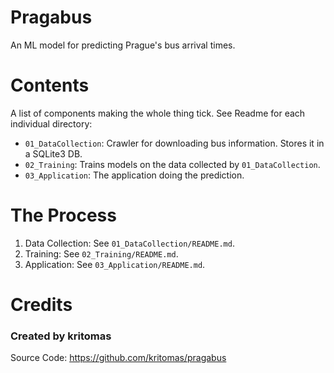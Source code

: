 # Pragabus

An ML model for predicting Prague's bus arrival times.

# Contents

A list of components making the whole thing tick. See Readme for each individual directory:

+	`01_DataCollection`: Crawler for downloading bus information. Stores it in a SQLite3 DB.
+	`02_Training`: Trains models on the data collected by `01_DataCollection`.
+	`03_Application`: The application doing the prediction.

# The Process

1.	Data Collection: See `01_DataCollection/README.md`.
2.	Training: See `02_Training/README.md`.
3.	Application: See `03_Application/README.md`.

# Credits

### Created by kritomas

Source Code: https://github.com/kritomas/pragabus